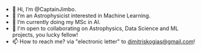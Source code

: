 - 👋 Hi, I’m @CaptainJimbo.
- 👀 I’m an Astrophysicist interested in Machine Learning.
- 🌱 I’m currently doing my MSc in AI.
- 💞️ I'm open to collaborating on Astrophysics, Data Science and ML projects, you lucky fellow!
- 📫 How to reach me? via "electronic letter" to dimitriskogias@gmail.com!

<!---
CaptainJimbo/CaptainJimbo is a ✨ special ✨ repository because its `README.md` (this file) appears on your GitHub profile.
You can click the Preview link to take a look at your changes.
--->
